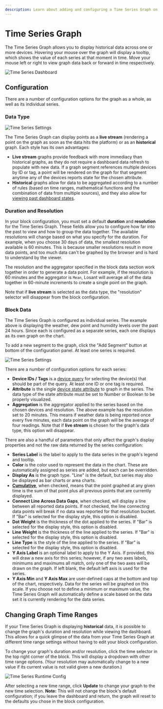 ```yaml
---
description: Learn about adding and configuring a Time Series Graph on a Losant Dashboard.
---
```


# Time Series Graph

The Time Series Graph allows you to display historical data across one or more devices. Hovering your mouse over the graph will display a tooltip, which shows the value of each series at that moment in time. Move your mouse left or right to view graph data back or forward in time respectively.

![Time Series Dashboard](/images/dashboards/time-series-dashboard.png "Time Series Dashboard")

## Configuration

There are a number of configuration options for the graph as a whole, as well as its individual series.

### Data Type

![Time Series Settings](/images/dashboards/time-series-settings.png "Time Series Settings")

The Time Series Graph can display points as a **live stream** (rendering a point on the graph as soon as the data hits the platform) or as an **historical** graph. Each style has its own advantages:

* **Live stream** graphs provide feedback with more immediacy than historical graphs, as they do not require a dashboard data refresh to populate with new data. If a graph segment references multiple devices by ID or tag, a point will be rendered on the graph for that segment anytime any of the devices reports state for the chosen attribute.
* **Historical** graphs allow for data to be aggregated according to a number of rules (based on time ranges, mathematical functions and the combination of data from multiple sources), and they also allow for [viewing past dashboard states](/dashboards/overview/#viewing-past-dashboard-states).

### Duration and Resolution

In your block configuration, you must set a default **duration** and **resolution** for the Time Series Graph. These fields allow you to configure how far into the past to view and how to group the data together. The available resolutions will change based on what you specify for the duration. For example, when you choose 30 days of data, the smallest resolution available is 60 minutes. This is because smaller resolutions result in more data points, and too much data can't be graphed by the browser and is hard to understand by the viewer.

The resolution and the aggregator specified in the block data section work together in order to generate a data point. For example, if the resolution is 60 minutes and the aggregator is `Mean`, Losant will average all of the data together in 60-minute increments to create a single point on the graph.

Note that if **live stream** is selected as the data type, the "resolution" selector will disappear from the block configuration.

### Block Data

The Time Series Graph is configured as individual series. The example above is displaying the weather, dew point and humidity levels over the past 24 hours. Since each is configured as a separate series, each one displays as its own graph on the chart.

To add a new segment to the graph, click the "Add Segment" button at bottom of the configuration panel. At least one series is required.

![Time Series Settings](/images/dashboards/time-series-settings-tags.png "Time Series Settings")

There are a number of configuration options for each series:

* **Device IDs / Tags** is a [device query](/devices/device-queries/) for selecting the device(s) that should be part of the query. At least one ID or one tag is required.
* **Attribute** is the single [device state attribute](/devices/state/) to graph in the series. The data type of the state attribute must be set to Number or Boolean to be properly visualized.
* **Aggregation** is the aggregator applied to the series based on the chosen devices and resolution. The above example has the resolution set to 20 minutes. This means if weather data is being reported once every five minutes, each data point on the graph will be the average of four readings. Note that if **live stream** is chosen for the graph's data type, this option will disappear.

There are also a handful of parameters that only affect the graph's display properties and not the raw data returned by the series configuration:

* **Series Label** is the label to apply to the data series in the graph's legend and tooltip.
* **Color** is the color used to represent the data in the chart. These are automatically assigned as series are added, but each can be overridden.
* **Display As** is the graph type. "Line" is the default, but series may also be displayed as bar charts or area charts.
* <strong><a href="https://www.mathsisfun.com/data/cumulative-tables-graphs.html" target="\_blank">Cumulative</a></strong>, when checked, means that the point graphed at any given time is the sum of that point plus all previous points that are currently displayed.
* **Connect Line Across Data Gaps**, when checked, will display a line between all reported data points. If not checked, the line connecting data points will break if no data was reported for that resolution bucket. If "Bar" is selected for the display style, this option is disabled.
* **Dot Weight** is the thickness of the dot applied to the series. If "Bar" is selected for the display style, this option is disabled.
* **Line Weight** is the thickness of the line applied to the series. If "Bar" is selected for the display style, this option is disabled.
* **Line Type** is the style of the line applied to the series. If "Bar" is selected for the display style, this option is disabled.
* **Y Axis Label** is an optional label to apply to the Y Axis. If provided, this will draw a new axis for this series; however, if any two axes labels, minimums and maximums all match, only one of the two axes will be drawn on the graph. If left blank, the default left axis is used for the series.
* **Y Axis Min** and **Y Axis Max** are user-defined caps at the bottom and top of the chart, respectively. Data for the series will be graphed on this scale. If you choose not to define a minimum or maximum value, the Time Series Graph will automatically define a scale based on the data set it is currently rendering for the data series.

## Changing Graph Time Ranges

If your Time Series Graph is displaying **historical** data, it is possible to change the graph's duration and resolution while viewing the dashboard. This allows for a quick glimpse of the data from your Time Series Graph at different time range settings without having to edit your block configuration.

To change your graph's duration and/or resolution, click the time selector in the top right corner of the block. This will display a dropdown with other time range options. (Your resolution may automatically change to a new value if its current value is not valid given a new duration.)

![Time Series Runtime Config](/images/dashboards/time-series-graph-runtime-config.png "Time Series Runtime Config")

After selecting a new time range, click **Update** to change your graph to the new time selection. **Note:** This will not change the block's default configuration; if you leave the dashboard and return, the graph will reset to the defaults you chose in the block configuration.
